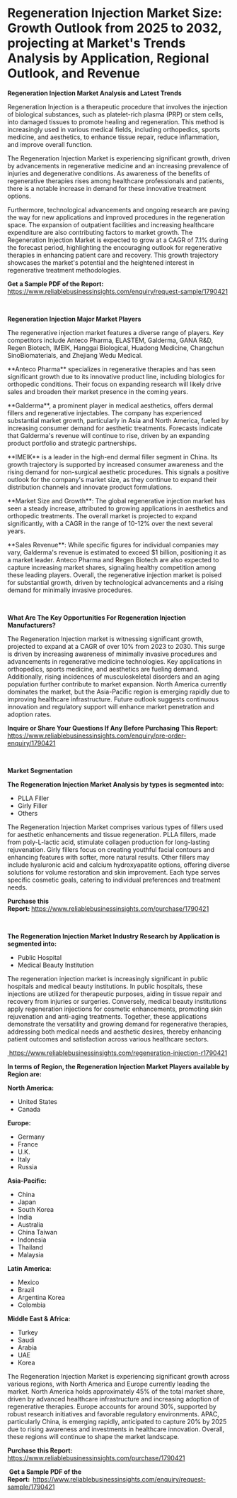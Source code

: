 <p><h1>Regeneration Injection Market Size: Growth Outlook from 2025 to 2032, projecting at Market's Trends Analysis by Application, Regional Outlook, and Revenue</h1></p><p><strong>Regeneration Injection Market Analysis and Latest Trends</strong></p>
<p><p>Regeneration Injection is a therapeutic procedure that involves the injection of biological substances, such as platelet-rich plasma (PRP) or stem cells, into damaged tissues to promote healing and regeneration. This method is increasingly used in various medical fields, including orthopedics, sports medicine, and aesthetics, to enhance tissue repair, reduce inflammation, and improve overall function. </p><p>The Regeneration Injection Market is experiencing significant growth, driven by advancements in regenerative medicine and an increasing prevalence of injuries and degenerative conditions. As awareness of the benefits of regenerative therapies rises among healthcare professionals and patients, there is a notable increase in demand for these innovative treatment options.</p><p>Furthermore, technological advancements and ongoing research are paving the way for new applications and improved procedures in the regeneration space. The expansion of outpatient facilities and increasing healthcare expenditure are also contributing factors to market growth. The Regeneration Injection Market is expected to grow at a CAGR of 7.1% during the forecast period, highlighting the encouraging outlook for regenerative therapies in enhancing patient care and recovery. This growth trajectory showcases the market's potential and the heightened interest in regenerative treatment methodologies.</p></p>
<p><strong>Get a Sample PDF of the Report:&nbsp;</strong> <a href="https://www.reliablebusinessinsights.com/enquiry/request-sample/1790421?utm_campaign=1873&utm_medium=2&utm_source=Github&utm_content=ia&utm_term=19042025&utm_id=regeneration-injection">https://www.reliablebusinessinsights.com/enquiry/request-sample/1790421</a></p>
<p>&nbsp;</p>
<p><strong>Regeneration Injection Major Market Players</strong></p>
<p><p>The regenerative injection market features a diverse range of players. Key competitors include Anteco Pharma, ELASTEM, Galderma, GANA R&D, Regen Biotech, IMEIK, Hanggai Biological, Huadong Medicine, Changchun SinoBiomaterials, and Zhejiang Wedu Medical.</p><p>**Anteco Pharma** specializes in regenerative therapies and has seen significant growth due to its innovative product line, including biologics for orthopedic conditions. Their focus on expanding research will likely drive sales and broaden their market presence in the coming years.</p><p>**Galderma**, a prominent player in medical aesthetics, offers dermal fillers and regenerative injectables. The company has experienced substantial market growth, particularly in Asia and North America, fueled by increasing consumer demand for aesthetic treatments. Forecasts indicate that Galderma's revenue will continue to rise, driven by an expanding product portfolio and strategic partnerships.</p><p>**IMEIK** is a leader in the high-end dermal filler segment in China. Its growth trajectory is supported by increased consumer awareness and the rising demand for non-surgical aesthetic procedures. This signals a positive outlook for the company's market size, as they continue to expand their distribution channels and innovate product formulations.</p><p>**Market Size and Growth**: The global regenerative injection market has seen a steady increase, attributed to growing applications in aesthetics and orthopedic treatments. The overall market is projected to expand significantly, with a CAGR in the range of 10-12% over the next several years.</p><p>**Sales Revenue**: While specific figures for individual companies may vary, Galderma's revenue is estimated to exceed $1 billion, positioning it as a market leader. Anteco Pharma and Regen Biotech are also expected to capture increasing market shares, signaling healthy competition among these leading players. Overall, the regenerative injection market is poised for substantial growth, driven by technological advancements and a rising demand for minimally invasive procedures.</p></p>
<p>&nbsp;</p>
<p><strong>What Are The Key Opportunities For Regeneration Injection Manufacturers?</strong></p>
<p><p>The Regeneration Injection market is witnessing significant growth, projected to expand at a CAGR of over 10% from 2023 to 2030. This surge is driven by increasing awareness of minimally invasive procedures and advancements in regenerative medicine technologies. Key applications in orthopedics, sports medicine, and aesthetics are fueling demand. Additionally, rising incidences of musculoskeletal disorders and an aging population further contribute to market expansion. North America currently dominates the market, but the Asia-Pacific region is emerging rapidly due to improving healthcare infrastructure. Future outlook suggests continuous innovation and regulatory support will enhance market penetration and adoption rates.</p></p>
<p><strong>Inquire or Share Your Questions If Any Before Purchasing This Report:</strong> <a href="https://www.reliablebusinessinsights.com/enquiry/pre-order-enquiry/1790421?utm_campaign=1873&utm_medium=2&utm_source=Github&utm_content=ia&utm_term=19042025&utm_id=regeneration-injection">https://www.reliablebusinessinsights.com/enquiry/pre-order-enquiry/1790421</a></p>
<p>&nbsp;</p>
<p><strong>Market Segmentation</strong></p>
<p><strong>The Regeneration Injection Market Analysis by types is segmented into:</strong></p>
<p><ul><li>PLLA Filler</li><li>Girly Filler</li><li>Others</li></ul></p>
<p><p>The Regeneration Injection Market comprises various types of fillers used for aesthetic enhancements and tissue regeneration. PLLA fillers, made from poly-L-lactic acid, stimulate collagen production for long-lasting rejuvenation. Girly fillers focus on creating youthful facial contours and enhancing features with softer, more natural results. Other fillers may include hyaluronic acid and calcium hydroxyapatite options, offering diverse solutions for volume restoration and skin improvement. Each type serves specific cosmetic goals, catering to individual preferences and treatment needs.</p></p>
<p><strong>Purchase this Report:&nbsp;</strong><a href="https://www.reliablebusinessinsights.com/purchase/1790421?utm_campaign=1873&utm_medium=2&utm_source=Github&utm_content=ia&utm_term=19042025&utm_id=regeneration-injection">https://www.reliablebusinessinsights.com/purchase/1790421</a></p>
<p>&nbsp;</p>
<p><strong>The Regeneration Injection Market Industry Research by Application is segmented into:</strong></p>
<p><ul><li>Public Hospital</li><li>Medical Beauty Institution</li></ul></p>
<p><p>The regeneration injection market is increasingly significant in public hospitals and medical beauty institutions. In public hospitals, these injections are utilized for therapeutic purposes, aiding in tissue repair and recovery from injuries or surgeries. Conversely, medical beauty institutions apply regeneration injections for cosmetic enhancements, promoting skin rejuvenation and anti-aging treatments. Together, these applications demonstrate the versatility and growing demand for regenerative therapies, addressing both medical needs and aesthetic desires, thereby enhancing patient outcomes and satisfaction across various healthcare sectors.</p></p>
<p><a href="https://www.reliablebusinessinsights.com/regeneration-injection-r1790421?utm_campaign=1873&utm_medium=2&utm_source=Github&utm_content=ia&utm_term=19042025&utm_id=regeneration-injection">&nbsp;https://www.reliablebusinessinsights.com/regeneration-injection-r1790421</a></p>
<p><strong>In terms of Region, the Regeneration Injection Market Players available by Region are:</strong></p>
<p>
    <p> <strong> North America: </strong>
        <ul>
            <li>United States</li>
            <li>Canada</li>
        </ul>
        </p> 
    <p> <strong> Europe: </strong>
        <ul>
            <li>Germany</li>
            <li>France</li>
            <li>U.K.</li>
            <li>Italy</li>
            <li>Russia</li>
        </ul>
        </p> 
    <p> <strong> Asia-Pacific: </strong>
        <ul>
            <li>China</li>
            <li>Japan</li>
            <li>South Korea</li>
            <li>India</li>
            <li>Australia</li>
            <li>China Taiwan</li>
            <li>Indonesia</li>
            <li>Thailand</li>
            <li>Malaysia</li>
        </ul>
        </p> 
    <p> <strong> Latin America: </strong>
        <ul>
            <li>Mexico</li>
            <li>Brazil</li>
            <li>Argentina Korea</li>
            <li>Colombia</li>
        </ul>
        </p> 
    <p> <strong> Middle East & Africa: </strong>
        <ul>
            <li>Turkey</li>
            <li>Saudi</li>
            <li>Arabia</li>
            <li>UAE</li>
            <li>Korea</li>
        </ul>
    </p>
    </p>
<p><p>The Regeneration Injection Market is experiencing significant growth across various regions, with North America and Europe currently leading the market. North America holds approximately 45% of the total market share, driven by advanced healthcare infrastructure and increasing adoption of regenerative therapies. Europe accounts for around 30%, supported by robust research initiatives and favorable regulatory environments. APAC, particularly China, is emerging rapidly, anticipated to capture 20% by 2025 due to rising awareness and investments in healthcare innovation. Overall, these regions will continue to shape the market landscape.</p></p>
<p><strong>Purchase this Report: </strong><a href="https://www.reliablebusinessinsights.com/purchase/1790421?utm_campaign=1873&utm_medium=2&utm_source=Github&utm_content=ia&utm_term=19042025&utm_id=regeneration-injection">https://www.reliablebusinessinsights.com/purchase/1790421</a></p>
<p>&nbsp;<strong>Get a Sample PDF of the Report:&nbsp;&nbsp;</strong><a href="https://www.reliablebusinessinsights.com/enquiry/request-sample/1790421?utm_campaign=1873&utm_medium=2&utm_source=Github&utm_content=ia&utm_term=19042025&utm_id=regeneration-injection">https://www.reliablebusinessinsights.com/enquiry/request-sample/1790421</a></p>
<p><strong></strong></p>
<p><p></p><p></p><p></p></p>